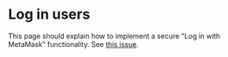 # Log in users

This page should explain how to implement a secure "Log in with MetaMask" functionality.
See [this issue](https://github.com/MetaMask/metamask-docs/issues/318).
